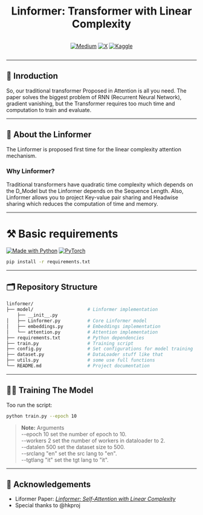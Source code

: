 <div align="center">

# Linformer: Transformer with Linear Complexity

<div style="display: flex; justify-content: center; gap: 10px;">

[![Medium](https://img.shields.io/badge/Medium-%23000000.svg?logo=medium&logoColor=white)](https://medium.com/@ruhaan838/linformer-making-transformers-linear-efficient-and-scalable-84f21880ea02)
[![X](https://img.shields.io/badge/X-%23000000.svg?logo=X&logoColor=white)](https://x.com/ruhan107/status/1865717695196623269)
[![Kaggle](https://img.shields.io/badge/Kaggle-white?logo=kaggle)](https://www.kaggle.com/code/ruhaandalal/linformer-translation)

</div>

</div>
<hr>

## 👋 Inroduction
So, our traditional transformer Proposed in Attention is all you need. The paper solves the biggest problem of RNN (Recurrent Neural Network), gradient vanishing, but the Transformer requires too much time and computation to train and evaluate.
<hr>

## 📖 About the Linformer 
The Linformer is proposed first time for the linear complexity attention mechanism. 
### Why Linformer? 
Traditional transformers have quadratic time complexity which depends on the D_Model but the Linformer depends on the Sequence Length.
Also, Linformer allows you to project Key-value pair sharing and Headwise sharing which reduces the computation of time and memory.
<hr>

# ⚒️ Basic requirements

[![Made with Python](https://img.shields.io/badge/Python->=3.10-orange?logo=python&logoColor=lightgray)](https://python.org "Go to Python homepage")
[![PyTorch](https://img.shields.io/badge/PyTorch->=2.4.1-red?logo=pytorch&logoColor=white)](https://pytorch.org "Go to PyTorch homepage")
```bash
pip install -r requirements.txt
```
<hr>

## 🗂️ Repository Structure
```bash
linformer/
├── model/                    # Linformer implementation
    ├── __init__.py
│   ├── Linformer.py          # Core Linformer model
│   ├── embeddings.py         # Embeddings implementation
│   └── attention.py          # Attention implementation
├── requirements.txt          # Python dependencies
├── train.py                  # Training script
├── config.py                 # Set configurations for model training
├── dataset.py                # DataLoader stuff like that 
├── utils.py                  # some use full functions
└── README.md                 # Project documentation
```
<hr>

## 🏋️‍♀️ Training The Model
Too run the script:

```bash
python train.py --epoch 10
```
> **Note:** 
> Arguments <br>
> --epoch 10 set the number of epoch to 10.<br>
> --workers 2 set the number of workers in dataloader to 2.<br>
> --datalen 500 set the dataset size to 500.<br>
> --srclang "en" set the src lang to "en".<br>
> --tgtlang "it" set the tgt lang to "it".<br>
<hr>

## 🤝 Acknowledgements
- Liformer Paper: *[Linformer: Self-Attention with Linear Complexity](https://arxiv.org/pdf/2006.04768)*
- Special thanks to @hkproj
